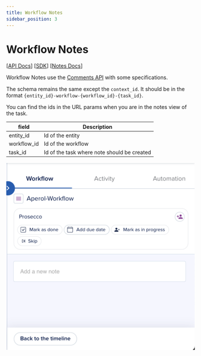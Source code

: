 ```yaml
---
title: Workflow Notes
sidebar_position: 3
---
```


# Workflow Notes

[[API Docs](/api/workflow-execution)]
[[SDK](https://www.npmjs.com/package/@epilot/workflow-client)]
[[Notes Docs](https://docs.api.dev.epilot.io/discussion)]

Workflow Notes use the [Comments API](https://docs.api.dev.epilot.io/discussion#tag/Comments) with some specifications.

The schema remains the same except the `context_id`. It should be in the format `{entity_id}-workflow-{workflow_id}-{task_id}`.

You can find the ids in the URL params when you are in the notes view of the task.

| field       | Description                                 |
| ----------- | ------------------------------------------- |
| entity_id   | Id of the entity                            |
| workflow_id | Id of the workflow                          |
| task_id     | Id of the task where note should be created |

![Workflow Notes](../../static/img/workflows/workflow-notes.png)
